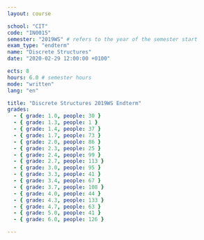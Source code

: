 ```yaml
---
layout: course

school: "CIT"
code: "IN0015"
semester: "2019WS" # refers to the year of the semester start
exam_type: "endterm"
name: "Discrete Structures"
date: "2020-02-29 12:00:00 +0100"

ects: 8
hours: 6.0 # semester hours
mode: "written"
lang: "en"

title: "Discrete Structures 2019WS Endterm"
grades:
  - { grade: 1.0, people: 30 }
  - { grade: 1.3, people: 1 }
  - { grade: 1.4, people: 37 }
  - { grade: 1.7, people: 73 }
  - { grade: 2.0, people: 86 }
  - { grade: 2.3, people: 25 }
  - { grade: 2.4, people: 99 }
  - { grade: 2.7, people: 113 }
  - { grade: 3.0, people: 95 }
  - { grade: 3.3, people: 41 }
  - { grade: 3.4, people: 67 }
  - { grade: 3.7, people: 108 }
  - { grade: 4.0, people: 44 }
  - { grade: 4.3, people: 133 }
  - { grade: 4.7, people: 63 }
  - { grade: 5.0, people: 41 }
  - { grade: 6.0, people: 126 }

---
```



